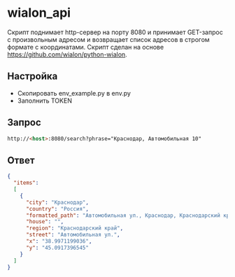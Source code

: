 # wialon_api
Скрипт поднимает http-сервер на порту 8080 и принимает GET-запрос c произвольным адресом и возвращает список адресов в строгом формате с координатами.
Скрипт сделан на основе https://github.com/wialon/python-wialon.

## Настройка
- Скопировать env_example.py в env.py
- Заполнить TOKEN

## Запрос
```html
http://<host>:8080/search?phrase="Краснодар, Автомобильная 10"
```
## Ответ
  ```json
  {
    "items":
    [
      {
        "city": "Краснодар",
        "country": "Россия",
        "formatted_path": "Автомобильная ул., Краснодар, Краснодарский край, Россия",
        "house": "",
        "region": "Краснодарский край",
        "street": "Автомобильная ул.",
        "x": "38.9971199036",
        "y": "45.0917396545"
      }
    ]
  }
  ```
